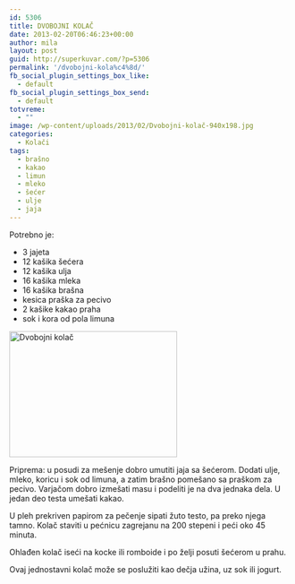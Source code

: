 ```yaml
---
id: 5306
title: DVOBOJNI KOLAČ
date: 2013-02-20T06:46:23+00:00
author: mila
layout: post
guid: http://superkuvar.com/?p=5306
permalink: '/dvobojni-kola%c4%8d/'
fb_social_plugin_settings_box_like:
  - default
fb_social_plugin_settings_box_send:
  - default
totvreme:
  - ""
image: /wp-content/uploads/2013/02/Dvobojni-kolač-940x198.jpg
categories:
  - Kolači
tags:
  - brašno
  - kakao
  - limun
  - mleko
  - šećer
  - ulje
  - jaja
---
```

Potrebno je:

  * 3 jajeta
  * 12 kašika šećera
  * 12 kašika ulja
  * 16 kašika mleka
  * 16 kašika brašna
  * kesica praška za pecivo
  * 2 kašike kakao praha
  * sok i kora od pola limuna

<img class="alignnone size-medium wp-image-5307" src="//superkuvar.com/wp-content/uploads/2013/02/Dvobojni-kolač-300x225.jpg" alt="Dvobojni kolač" width="300" height="225" /> 

Priprema: u posudi za mešenje dobro umutiti jaja sa šećerom. Dodati ulje, mleko, koricu i sok od limuna, a zatim brašno pomešano sa praškom za pecivo. Varjačom dobro izmešati masu i podeliti je na dva jednaka dela. U jedan deo testa umešati kakao.

U pleh prekriven papirom za pečenje sipati žuto testo, pa preko njega tamno. Kolač staviti u pećnicu zagrejanu na 200 stepeni i peći oko 45 minuta.

Ohlađen kolač iseći na kocke ili romboide i po želji posuti šećerom u prahu.

Ovaj jednostavni kolač može se poslužiti kao dečja užina, uz sok ili jogurt.
